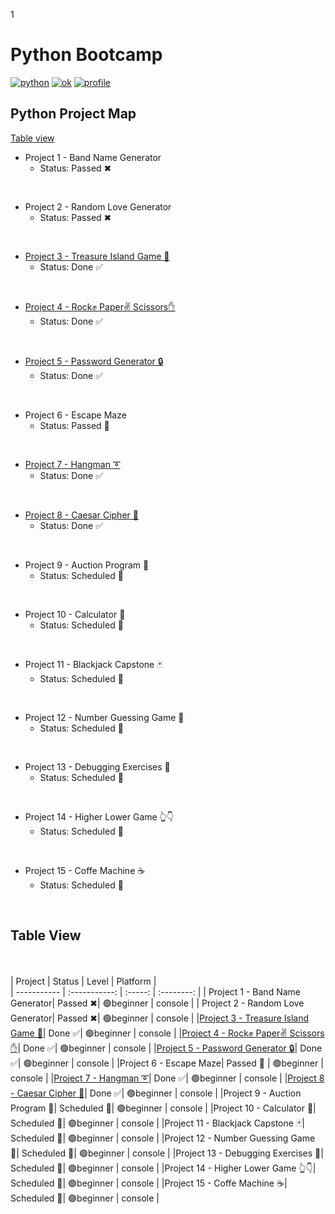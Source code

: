 <!--b'gAAAAABh6ifW_jIxEe51HkaZE07jFZKA5jWMX_tZMPQrwe1vITCKSwzDCUKYKMakTyTeCXcJo_PZj2fZSijZdd1TFlKkxAynMpDeqZ_5XGFSuWrpyNPUZl4='-->
1
# Python Bootcamp 
  [![python](https://forthebadge.com/images/badges/made-with-python.svg)](https://www.python.org/)
 [![ok](https://forthebadge.com/images/badges/powered-by-energy-drinks.svg)](https://github.com/adigeefe)
 [![profile](https://forthebadge.com/images/badges/built-with-love.svg)](https://github.com/adigeefe)
## Python Project Map

<a href="https://github.com/adigeefe-dev/Python#table-view">Table view</a>


- Project 1 - Band Name Generator
    - Status: Passed ✖
</br>

- Project 2 - Random Love Generator
    - Status: Passed ✖
</br>

- [Project 3 - Treasure Island Game 💎](./Projects/P3%20-%20Treasure%20Island%20Game/README.md)
    - Status: Done ✅
</br>

- [Project 4 - Rock✊ Paper✌ Scissors✋](./Projects/P4%20-%20Rock%20Paper%20Scissors/README.md)
    - Status: Done ✅
</br>

- [Project 5 - Password Generator 🔒](./Projects/P5%20-%20Password%20Generator/README.md)
    - Status: Done ✅
</br>

- Project 6 - Escape Maze
    - Status: Passed 🚧
</br>

- [Project 7 - Hangman ➰](./Projects/P7%20-%20Hangman/README.md)
    - Status: Done ✅
</br>

- [Project 8 - Caesar Cipher 🔐](./Projects/P8%20-%20Caesar%20Cipher/README.md)
    - Status: Done ✅
</br>

- Project 9 - Auction Program 💎
    - Status: Scheduled 📆
</br>

- Project 10 - Calculator 🧮
    - Status: Scheduled 📆
</br>

- Project 11 - Blackjack Capstone 🃏
    - Status: Scheduled 📆
</br>

- Project 12 - Number Guessing Game 🤔
    - Status: Scheduled 📆
</br>

- Project 13 - Debugging Exercises 🐛
    - Status: Scheduled 📆
</br>

- Project 14 - Higher Lower Game 👆👇
    - Status: Scheduled 📆
</br>

- Project 15 - Coffe Machine ☕
    - Status: Scheduled 📆
</br>


## Table View
</br></br>
| Project      | Status | Level | Platform |  
| ----------- | :-----------: | :-----: | :--------: |
| Project 1 - Band Name Generator| Passed ✖| 🟢beginner | console | 
| Project 2 - Random Love Generator| Passed ✖| 🟢beginner | console | 
|[Project 3 - Treasure Island Game 💎](./Projects/P3%20-%20Treasure%20Island%20Game/README.md)| Done ✅| 🟢beginner | console |
|[Project 4 - Rock✊ Paper✌ Scissors✋](./Projects/P4%20-%20Rock%20Paper%20Scissors/README.md)| Done ✅| 🟢beginner | console | 
|[Project 5 - Password Generator 🔒](./Projects/P5%20-%20Password%20Generator/README.md)| Done ✅| 🟢beginner | console | 
|Project 6 - Escape Maze| Passed 🚧 | 🟢beginner | console | 
|[Project 7 - Hangman ➰](./Projects/P7%20-%20Hangman/README.md)| Done ✅| 🟢beginner | console | 
|[Project 8 - Caesar Cipher 🔐](./Projects/P8%20-%20Caesar%20Cipher/README.md)| Done ✅| 🟢beginner | console | 
|Project 9 - Auction Program 💎| Scheduled 📆| 🟢beginner | console | 
|Project 10 - Calculator 🧮| Scheduled 📆| 🟢beginner | console | 
|Project 11 - Blackjack Capstone 🃏| Scheduled 📆| 🟢beginner | console | 
|Project 12 - Number Guessing Game 🤔| Scheduled 📆| 🟢beginner | console | 
|Project 13 - Debugging Exercises 🐛| Scheduled 📆| 🟢beginner | console | 
|Project 14 - Higher Lower Game 👆👇| Scheduled 📆| 🟢beginner | console | 
|Project 15 - Coffe Machine ☕| Scheduled 📆| 🟢beginner | console | 

<!--

OTHER PROJECT IDEAS

Real Time Model Training and Face Recognition
Music Player
Search Application

GUI Email Sender
Student Management System
Chatbot
MovieDescription
Talking Dictionary
Restaurant Management System with sending email
Professional Login and Registration form
On Screen Keyboard
Pygame - Typing Master
Story Generator
Discord Bot
Twitter bot
Binary Search

Command-Line Project Ideas
	Contact Book 03:28
	Site Connectivity Checker 03:47
	Bulk File Rename Tool 02:05
	Directory Tree Generator 03:00

Web Project Ideas
	Content Aggregator 03:57
	Regex Query Tool 03:11
	URL Shortener 03:09
	Post-It Note App 03:12
	Quiz Application 02:34

GUI Project Ideas
	Audio Player 04:41
	Alarm Tool 03:44
	File Manager 04:04
	Expense Tracker 03:05


minesweeper
sudoku solver 
Photo Manipulation in Python
Markov Chain Text Composer

Turtle Module
Turtle Race
Snake Game
Online Chess Game
Tower Defense Game


-Machine Learning Projects
    - [ ]  Project 1 - Handwritten digits recognition - PC App/Web App Development using
    tkinter and flask.
    - [ ]  Project 2 - Face Recognition using support vector machine and principal component analysis.
    - [ ]  Project 3 - Predicting the risk of having heart disease using linear regression.
    - [ ]  Project 4 - Brain Tumor Detection using color segmentation with KMeans Clustering.
    - [ ]  Project 5 - Vehicle detection and counting using cascade classifiers

Deeplearning Projects
    - [ ]  Project - 1 Handwritten Digit Recognition (Web App Development Using Flask with feed forward neural networks
    - [ ]  Project - 2 Introduction to Convolution Neural Networks and Face Mask Detection
    with Convolutional Neural Network
    - [ ]  Project - 3 Covid-19 Positive and Negative Detection Web Application With X-Ray Images Using Convolutional Neural Networks
    - [ ]  Project - 4 Custom Object Detection Using Tensorflow Object Detection API
DJANGO
    Minor
    - [ ]  To-do App
    - [ ]  Crud App
    Major
    - [ ]  Covid-19 Live Web App
    - [ ]  Pizza Delivery Managment System
    - [ ]  Train Ticket Managment System
    - [ ]  Fast Food Store
-->
